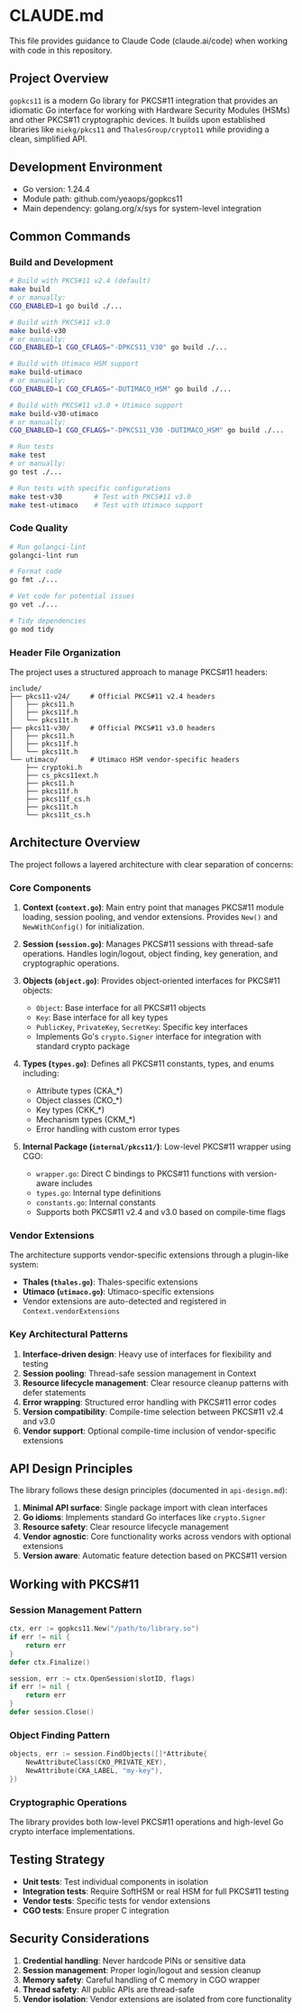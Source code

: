 # CLAUDE.md

This file provides guidance to Claude Code (claude.ai/code) when working with code in this repository.

## Project Overview

`gopkcs11` is a modern Go library for PKCS#11 integration that provides an idiomatic Go interface for working with Hardware Security Modules (HSMs) and other PKCS#11 cryptographic devices. It builds upon established libraries like `miekg/pkcs11` and `ThalesGroup/crypto11` while providing a clean, simplified API.

## Development Environment

- Go version: 1.24.4
- Module path: github.com/yeaops/gopkcs11
- Main dependency: golang.org/x/sys for system-level integration

## Common Commands

### Build and Development

```bash
# Build with PKCS#11 v2.4 (default)
make build
# or manually:
CGO_ENABLED=1 go build ./...

# Build with PKCS#11 v3.0
make build-v30
# or manually:
CGO_ENABLED=1 CGO_CFLAGS="-DPKCS11_V30" go build ./...

# Build with Utimaco HSM support
make build-utimaco
# or manually:
CGO_ENABLED=1 CGO_CFLAGS="-DUTIMACO_HSM" go build ./...

# Build with PKCS#11 v3.0 + Utimaco support
make build-v30-utimaco
# or manually:
CGO_ENABLED=1 CGO_CFLAGS="-DPKCS11_V30 -DUTIMACO_HSM" go build ./...

# Run tests
make test
# or manually:
go test ./...

# Run tests with specific configurations
make test-v30        # Test with PKCS#11 v3.0
make test-utimaco    # Test with Utimaco support
```

### Code Quality

```bash
# Run golangci-lint
golangci-lint run

# Format code
go fmt ./...

# Vet code for potential issues
go vet ./...

# Tidy dependencies
go mod tidy
```

### Header File Organization

The project uses a structured approach to manage PKCS#11 headers:

```
include/
├── pkcs11-v24/     # Official PKCS#11 v2.4 headers
│   ├── pkcs11.h
│   ├── pkcs11f.h
│   └── pkcs11t.h
├── pkcs11-v30/     # Official PKCS#11 v3.0 headers
│   ├── pkcs11.h
│   ├── pkcs11f.h
│   └── pkcs11t.h
└── utimaco/        # Utimaco HSM vendor-specific headers
    ├── cryptoki.h
    ├── cs_pkcs11ext.h
    ├── pkcs11.h
    ├── pkcs11f.h
    ├── pkcs11f_cs.h
    ├── pkcs11t.h
    └── pkcs11t_cs.h
```

## Architecture Overview

The project follows a layered architecture with clear separation of concerns:

### Core Components

1. **Context (`context.go`)**: Main entry point that manages PKCS#11 module loading, session pooling, and vendor extensions. Provides `New()` and `NewWithConfig()` for initialization.

2. **Session (`session.go`)**: Manages PKCS#11 sessions with thread-safe operations. Handles login/logout, object finding, key generation, and cryptographic operations.

3. **Objects (`object.go`)**: Provides object-oriented interfaces for PKCS#11 objects:
   - `Object`: Base interface for all PKCS#11 objects
   - `Key`: Base interface for all key types
   - `PublicKey`, `PrivateKey`, `SecretKey`: Specific key interfaces
   - Implements Go's `crypto.Signer` interface for integration with standard crypto package

4. **Types (`types.go`)**: Defines all PKCS#11 constants, types, and enums including:
   - Attribute types (CKA_*)
   - Object classes (CKO_*)
   - Key types (CKK_*)
   - Mechanism types (CKM_*)
   - Error handling with custom error types

5. **Internal Package (`internal/pkcs11/`)**: Low-level PKCS#11 wrapper using CGO:
   - `wrapper.go`: Direct C bindings to PKCS#11 functions with version-aware includes
   - `types.go`: Internal type definitions
   - `constants.go`: Internal constants
   - Supports both PKCS#11 v2.4 and v3.0 based on compile-time flags

### Vendor Extensions

The architecture supports vendor-specific extensions through a plugin-like system:
- **Thales (`thales.go`)**: Thales-specific extensions
- **Utimaco (`utimaco.go`)**: Utimaco-specific extensions
- Vendor extensions are auto-detected and registered in `Context.vendorExtensions`

### Key Architectural Patterns

1. **Interface-driven design**: Heavy use of interfaces for flexibility and testing
2. **Session pooling**: Thread-safe session management in Context
3. **Resource lifecycle management**: Clear resource cleanup patterns with defer statements
4. **Error wrapping**: Structured error handling with PKCS#11 error codes
5. **Version compatibility**: Compile-time selection between PKCS#11 v2.4 and v3.0
6. **Vendor support**: Optional compile-time inclusion of vendor-specific extensions

## API Design Principles

The library follows these design principles (documented in `api-design.md`):

1. **Minimal API surface**: Single package import with clean interfaces
2. **Go idioms**: Implements standard Go interfaces like `crypto.Signer`
3. **Resource safety**: Clear resource lifecycle management
4. **Vendor agnostic**: Core functionality works across vendors with optional extensions
5. **Version aware**: Automatic feature detection based on PKCS#11 version

## Working with PKCS#11

### Session Management Pattern
```go
ctx, err := gopkcs11.New("/path/to/library.so")
if err != nil {
    return err
}
defer ctx.Finalize()

session, err := ctx.OpenSession(slotID, flags)
if err != nil {
    return err
}
defer session.Close()
```

### Object Finding Pattern
```go
objects, err := session.FindObjects([]*Attribute{
    NewAttributeClass(CKO_PRIVATE_KEY),
    NewAttribute(CKA_LABEL, "my-key"),
})
```

### Cryptographic Operations
The library provides both low-level PKCS#11 operations and high-level Go crypto interface implementations.

## Testing Strategy

- **Unit tests**: Test individual components in isolation
- **Integration tests**: Require SoftHSM or real HSM for full PKCS#11 testing
- **Vendor tests**: Specific tests for vendor extensions
- **CGO tests**: Ensure proper C integration

## Security Considerations

1. **Credential handling**: Never hardcode PINs or sensitive data
2. **Session management**: Proper login/logout and session cleanup
3. **Memory safety**: Careful handling of C memory in CGO wrapper
4. **Thread safety**: All public APIs are thread-safe
5. **Vendor isolation**: Vendor extensions are isolated from core functionality